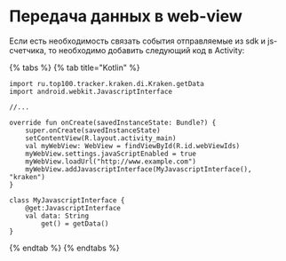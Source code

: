 # Передача данных в web-view

Если есть необходимость связать события отправляемые из sdk и js-счетчика, то необходимо добавить следующий код в Activity:

{% tabs %}
{% tab title="Kotlin" %}
```
import ru.top100.tracker.kraken.di.Kraken.getData
import android.webkit.JavascriptInterface

//...

override fun onCreate(savedInstanceState: Bundle?) {
    super.onCreate(savedInstanceState)
    setContentView(R.layout.activity_main)
    val myWebView: WebView = findViewById(R.id.webViewIds)
    myWebView.settings.javaScriptEnabled = true
    myWebView.loadUrl("http://www.example.com")
    myWebView.addJavascriptInterface(MyJavascriptInterface(), "kraken")
}

class MyJavascriptInterface {
    @get:JavascriptInterface
    val data: String
        get() = getData()
}
```
{% endtab %}
{% endtabs %}
